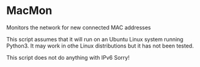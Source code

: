 # MacMon
Monitors the network for new connected MAC addresses

This script assumes that it will run on an Ubuntu Linux system running Python3.  It may work in othe Linux distributions but it has not been tested.

This script does not do anything with IPv6 Sorry!